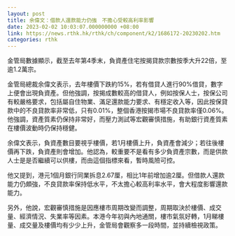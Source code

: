 ```yaml
---
layout: post
title: 余偉文：借款人還款能力仍強　不擔心受較高利率影響
date: 2023-02-02 10:03:07.000000000 +08:00
link: https://news.rthk.hk/rthk/ch/component/k2/1686172-20230202.htm
categories: rthk
---
```


金管局數據顯示，截至去年第4季末，負資產住宅按揭貸款宗數按季大升22倍，至逾1.2萬宗。

金管局總裁余偉文表示，去年樓價下跌約15%，若有借貸人進行90%借貸，數字上便會出現負資產。但他強調，按揭成數較高的借貸人，例如按保人士，按保公司有較嚴格要求，包括屬自住物業、滿足還款能力要求、有穩定收入等，因此按保貸款中的不良貸款率非常低，只有0.01%，整個香港按揭市場不良貸款率僅0.06%。他強調，資產質素仍保持非常好，而壓力測試等宏觀審慎措施，有助銀行資產質素在樓價波動時仍保持穩健。

余偉文表示，負資產數目要視乎樓價，若1月樓價上升，負資產會減少；若往後樓價再下跌，負資產則會增加。他認為，較重要不是看有多少負資產宗數，而是供款人士是是否繼續可以供樓，而由這個指標來看，暫時風險可控。

他又提到，港元1個月銀行同業拆息2.67厘，相比1年前增加逾2厘。但借款人還款能力仍頗強，不良貸款率保持低水平，不太擔心較高利率水平，會大程度影響還款能力。

另外，他說，宏觀審慎措施是因應樓市周期改變而調整，周期取決於樓價、成交量、經濟情況、失業率等因素。本港今年初與內地通關，樓市氣氛好轉，1月睇樓量、成交量及樓價均有少少上升，金管局會觀察多一段時間，並持續檢視政策。
